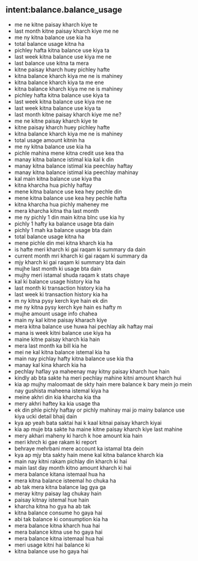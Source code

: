 ## intent:balance.balance_usage

- me ne kitne paisay kharch kiye te
- last month kitne paisay kharch kiye me ne
- me ny kitna balance use kia ha
- total balance usage kitna ha
- pichley hafta kitna balance use kiya ta
- last week kitna balance use kiya me ne
- last balance use kitna ta mera
- kitne paisay kharch huey pichley hafte
- kitna balance kharch kiya me ne is mahiney
- kitna balance kharch kiya ta me ene
- kitna balance kharch kiya me ne is mahiney
- pichley hafta kitna balance use kiya ta
- last week kitna balance use kiya me ne
- last week kitna balance use kiya ta
- last month kitne paisay kharch kiye me ne?
- me ne kitne paisay kharch kiye te
- kitne paisay kharch huey pichley hafte
- kitna balance kharch kiya me ne is mahiney
- total usage amount kitnin ha
- me ny kitna balance use kia ha
- pichle mahina mene kitna credit use kea tha 
- manay kitna balance istimal kia kal k din
- manay kitna balance istimal kia peechlay haftay 
- manay kitna balance istimal kia peechlay mahinay
- kal main kitna balance use kiya tha
- kitna kharcha hua pichly haftay
- mene kitna balance use kea hey pechle din
- mene kitna balance use kea hey pechle hafta 
- kitna kharcha hua pichly maheney me
- mera kharcha kitna tha last month
- me ny pichly 1 din main kitna blnc use kia hy
- pichly 1 hafty ka balance usage bta dain
- pichly 1 mah ka balance usage bta dain
- total balance usage kitna ha
- mene pichle din mei kitna kharch kia ha
- is hafte meri kharch ki gai raqam ki summary da dain
- current month mri kharch ki gai raqam ki summary da
- mjy kharch ki gai raqam ki summary bta dain
- mujhe last month ki usage bta dain
- mujhy meri istamal shuda raqam k stats chaye
- kal ki balance usage history kia ha
- last month ki transaction history kia ha 
- last week ki transaction history kia ha
- m ny kitna pysy kerch kye hain ek din
- me ny kitna pysy kerch kye hain es hafty m
- mujhe amount usage info chahea
- main ny kal kitne paisay kharach kiye
- mera kitna balance use huwa hai pechlay aik haftay mai
- mana is week kitni balance use kiya ha
- maine kitne paisay kharch kia hain
- mera last month ka bill kia he
- mei ne kal kitna balance istemal kia ha  
- main nay pichlay hafty kitna balance use kia tha
- manay kal kina kharch kia ha
- pechlay haflay ya maheenay may kitny paisay kharch hue hain
- kindly ab bta sakte ha meri pechlay mahine kitni amount kharch hui
- kia ap mujhy maloomaat de skty hain mere balance k bary mein jo mein nay gushista maheena istemal kiya ha
- meine akhri din kia kharcha kia tha
- mery akhri haftey ka kia usage tha
- ek din phle pichly haftay or pichly mahinay mai jo mainy balance use kiya ucki detail bhaij dain 
- kya ap yeah bata saktai hai k kaal kitnai paisay kharch kiyai
- kia ap muje bta sakte ha maine kitne paisay kharch kiye last mahine
- mery akhari maheny ki harch k hoe amount kia hain 
- meri khrch ki gae rakam ki report
- behraye mehrbani mere account ka istamal bta dein
- kya ap mjy bta sakty hain mene kal kitna balance kharch kia
- main nay kitni rakam pichlay din kharch ki hai
- main last day month kitno amount kharch ki hai
- mera balance kitana istemaal hua ha
- mera kitna balance isteemal ho chuka ha
- ab tak mera kitna balance lag gya ga
- meray kitny paisay lag chukay hain
- paisay kitnay istemal hue hain
- kharcha kitna ho gya ha ab tak
- kitna balance consume ho gaya hai
- abi tak balance ki consumption kia ha
- mera balance kitna kharch hua hai
- mera balance kitna use ho gaya hai
- mera balance kitna istemaal hua hai
- meri usage kitni hai balance ki
- kitna balance use ho gaya hai